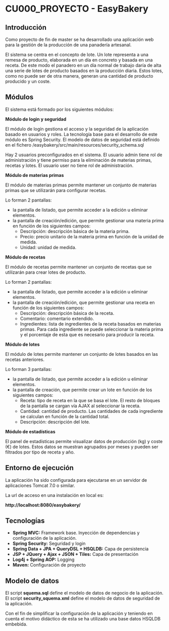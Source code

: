 CU000_PROYECTO - EasyBakery
===========================

Introducción
------------

Como proyecto de fin de master se ha desarrollado una aplicación web para la gestión de la producción de una panadería artesanal. 

El sistema se centra en el concepto de lote. Un lote representa a una remesa de producto, elaborada en un día en concreto y basada en una receta. De este modo el panadero en un día normal de trabajo daría de alta una serie de lotes de producto basados en la producción diaria. Estos lotes, como no puede ser de otra manera, generan una cantidad de producto producido y un coste.

Módulos
-------

El sistema está formado por los siguientes módulos:

**Módulo de login y seguridad**

El módulo de logín gestiona el acceso y la seguridad de la aplicación basado en usuarios y roles. La tecnología base para el desarrollo de este módulo es Spring Security. El modelo de datos de seguridad está definido en el fichero /easybakery/src/main/resources/security_schema.sql

Hay 2 usuarios preconfigurados en el sistema. El usuario admin tiene rol de administración y tiene permiso para la eliminación de materias primas, recetas y lotes. El usuario user no tiene rol de administración.

**Módulo de materias primas**

El módulo de materias primas permite mantener un conjunto de materias primas que se utilizarán para configurar recetas. 

Lo forman 2 pantallas: 

-	la pantalla de listado, que permite acceder a la edición u eliminar  elementos.
-	la pantalla de creación/edición, que permite gestionar una materia prima en función de los siguientes campos: 
	* Descripción: descripción básica de la materia prima.
	* Precio: precio unitario de la materia prima en función de la unidad de medida.
	* Unidad: unidad de medida.

**Módulo de recetas**

El módulo de recetas permite mantener un conjunto de recetas que se utilizarán para crear lotes de producto.

Lo forman 2 pantallas: 

-	la pantalla de listado, que permite acceder a la edición u eliminar  elementos.
-	la pantalla de creación/edición, que permite gestionar una receta en función de los siguientes campos:
	*	Descripción: descripción básica de la receta.
	*	Comentario: comentario extendido.
	*	Ingredientes: lista de ingredientes de la receta basados en materias primas. Para cada ingrediente se puede seleccionar la materia prima y el porcentaje de esta que es necesario para producir la receta.


**Módulo de lotes**

El módulo de lotes permite mantener un conjunto de lotes basados en las recetas anteriores.
 
Lo forman 3 pantallas: 

-	la pantalla de listado, que permite acceder a la edición u eliminar  elementos.
-	la pantalla de creación, que permite crear un lote en función de los siguientes campos:
	*	Receta: tipo de receta en la que se basa el lote. El resto de bloques de la pantalla se cargan vía AJAX al seleccionar la receta.
	*	Cantidad: cantidad de producto. Las cantidades de cada ingrediente se calculan en función de la cantidad total.
	*	Descripción: descripción del lote.

**Módulo de estadísticas**

El panel de estadísticas permite visualizar datos de producción (kg) y coste (€) de lotes. Estos datos se muestran agrupados por meses y pueden ser filtrados por tipo de receta y año.


Entorno de ejecución
--------------------

La aplicación ha sido configurada para ejecutarse en un servidor de aplicaciones Tomcat 7.0 o similar.

La url de acceso en una instalación en local es:

**http://localhost:8080/easybakery/**

Tecnologías
-----------

-	**Spring MVC:** Framework base. Inyección de dependencias y configuración de la aplicación.
-	**Spring Security:** Seguridad y login
-	**Spring Data + JPA + QueryDSL + HSQLDB:** Capa de persistencia
-	**JSP + JQuery + Ajax + JSON + Tiles:** Capa de presentación
-	**Log4j + Spring AOP:** Logging
-	**Maven:** Configuración de proyecto

Modelo de datos
---------------

El script **squema.sql** define el modelo de datos de negocio  de la aplicación. 
El script **security_squema.xml** define el modelo de datos de seguridad de la aplicación.

Con el fin de simplificar la configuración de la aplicación y teniendo en cuenta el motivo didáctico de esta se ha utilizado una base datos HSQLDB embebida.


